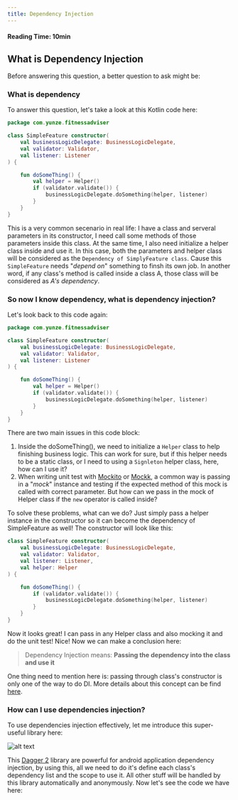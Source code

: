 ```yaml
---
title: Dependency Injection
---
```

#### Reading Time: 10min

## What is Dependency Injection

Before answering this question, a better question to ask might be:

### What is **dependency**

To answer this question, let's take a look at this Kotlin code here:

```kotlin
package com.yunze.fitnessadviser

class SimpleFeature constructor(
    val businessLogicDelegate: BusinessLogicDelegate,
    val validator: Validator,
    val listener: Listener
) {

    fun doSomeThing() {
        val helper = Helper()
        if (validator.validate()) {
            businessLogicDelegate.doSomething(helper, listener)
        }
    }
}
```

This is a very common secenario in real life: I have a class and serveral parameters in its constructor, I need call some methods of those parameters inside this class. At the same time, I also need initialize a helper class inside and use it. In this case, both the parameters and helper class will be considered as the `Dependency of SimplyFeature class`. Cause this `SimpleFeature` needs "_depend on_" something to finsh its own job. In another word, if any class's method is called inside a class A, those class will be considered as _A's dependency_.

### So now I know dependency, what is **dependency injection**?

Let's look back to this code again:

```kotlin
package com.yunze.fitnessadviser

class SimpleFeature constructor(
    val businessLogicDelegate: BusinessLogicDelegate,
    val validator: Validator,
    val listener: Listener
) {

    fun doSomeThing() {
        val helper = Helper()
        if (validator.validate()) {
            businessLogicDelegate.doSomething(helper, listener)
        }
    }
}
```

There are two main issues in this code block:

   1. Inside the doSomeThing(), we need to initialize a `Helper` class to help finishing business logic. This can work for sure, but if this helper needs to be a static class, or I need to using a `Signleton` helper class, here, how can I use it?
   2. When writing unit test with [Mockito](https://site.mockito.org/) or [Mockk](https://mockk.io/), a common way is passing in a "_mock_" instance and testing if the expected method of this mock is called with correct parameter. But how can we pass in the mock of Helper class if the `new` operator is called inside?

To solve these problems, what can we do? Just simply pass a helper instance in the constructor so it can become the dependency of SimpleFeature as well! The constructor will look like this:

```kotlin
class SimpleFeature constructor(
    val businessLogicDelegate: BusinessLogicDelegate,
    val validator: Validator,
    val listener: Listener,
    val helper: Helper
) {

    fun doSomeThing() {
        if (validator.validate()) {
            businessLogicDelegate.doSomething(helper, listener)
        }
    }
}
```

Now it looks great! I can pass in any Helper class and also mocking it and do the unit test! Nice! Now we can make a conclusion here:

> Dependency Injection means:
> **Passing the dependency into the class and use it**

One thing need to mention here is: passing through class's constructor is only one of the way to do DI. More details about this concept can be find [here](https://en.wikipedia.org/wiki/Dependency_injection).

### How can I use dependencies injection?

To use dependencies injection effectively, let me introduce this super-useful library here:

![alt text](https://i1.wp.com/codingsonata.com/wp-content/uploads/2017/12/Android-dagger-2.png?resize=300%2C208 "Dagger")

This [Dagger 2](https://dagger.dev/) library are powerful for android application dependency injection, by using this, all we need to do it's define each class's dependency list and the scope to use it. All other stuff will be handled by this library automatically and anonymously. Now let's see the code we have here:
